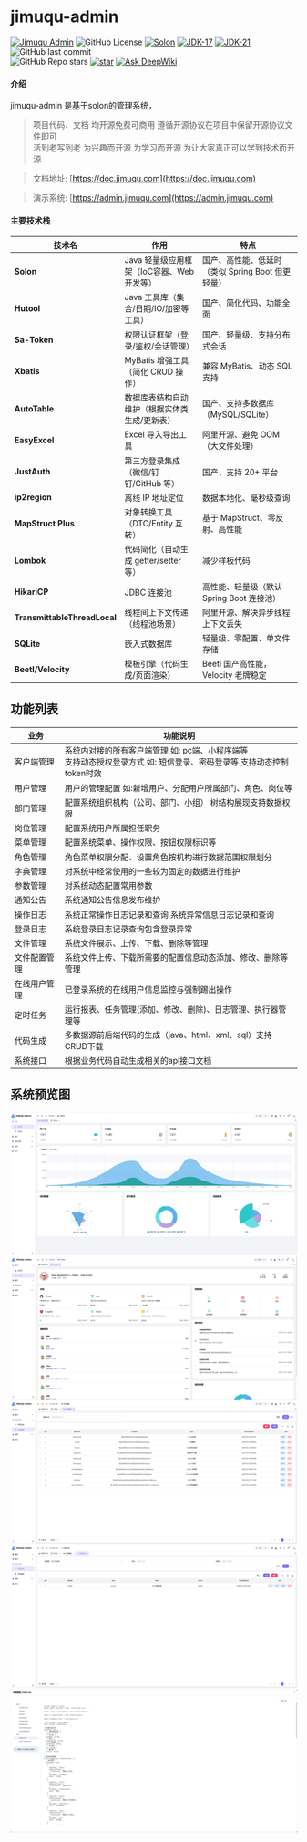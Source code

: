 # jimuqu-admin

[![Jimuqu Admin](https://img.shields.io/badge/Jimuqu_Admin-1.0.0-success.svg)](https://gitee.com/chengliang4810/jimuqu-admin)
![GitHub License](https://img.shields.io/github/license/chengliang4810/jimuqu-admin)
[![Solon](https://img.shields.io/badge/Solon-3.0.6-blue.svg)]()
[![JDK-17](https://img.shields.io/badge/JDK-17-green.svg)]()
[![JDK-21](https://img.shields.io/badge/JDK-21-green.svg)]()
![GitHub last commit](https://img.shields.io/github/last-commit/chengliang4810/jimuqu-admin)
<br>
![GitHub Repo stars](https://img.shields.io/github/stars/chengliang4810/jimuqu-admin)
[![star](https://gitee.com/opensolon/jimuqu-admin/badge/star.svg?theme=dark)](https://gitee.com/opensolon/jimuqu-admin/stargazers)
[![Ask DeepWiki](https://deepwiki.com/badge.svg)](https://deepwiki.com/chengliang4810/layjava-admin)


#### 介绍
jimuqu-admin 是基于solon的管理系统，

> 项目代码、文档 均开源免费可商用 遵循开源协议在项目中保留开源协议文件即可<br>
活到老写到老 为兴趣而开源 为学习而开源 为让大家真正可以学到技术而开源

> 文档地址: [https://doc.jimuqu.com](https://doc.jimuqu.com)

> 演示系统: [https://admin.jimuqu.com](https://admin.jimuqu.com)


#### 主要技术栈

| 技术名                  | 作用                                                                 | 特点                                                                 |
|-------------------------|----------------------------------------------------------------------|----------------------------------------------------------------------|
| **Solon**              | Java 轻量级应用框架（IoC容器、Web开发等）                            | 国产、高性能、低延时（类似 Spring Boot 但更轻量）                    |
| **Hutool**             | Java 工具库（集合/日期/IO/加密等工具）                               | 国产、简化代码、功能全面                                             |
| **Sa-Token**           | 权限认证框架（登录/鉴权/会话管理）                                   | 国产、轻量级、支持分布式会话                                         |
| **Xbatis**             | MyBatis 增强工具（简化 CRUD 操作）                                   | 兼容 MyBatis、动态 SQL 支持                                          |
| **AutoTable**          | 数据库表结构自动维护（根据实体类生成/更新表）                        | 国产、支持多数据库（MySQL/SQLite）                                   |
| **EasyExcel**          | Excel 导入导出工具                                                  | 阿里开源、避免 OOM（大文件处理）                                     |
| **JustAuth**           | 第三方登录集成（微信/钉钉/GitHub 等）                                | 国产、支持 20+ 平台                                                 |
| **ip2region**          | 离线 IP 地址定位                                                    | 数据本地化、毫秒级查询                                               |
| **MapStruct Plus**     | 对象转换工具（DTO/Entity 互转）                                     | 基于 MapStruct、零反射、高性能                                       |
| **Lombok**             | 代码简化（自动生成 getter/setter 等）                               | 减少样板代码                                                         |
| **HikariCP**           | JDBC 连接池                                                         | 高性能、轻量级（默认 Spring Boot 连接池）                            |
| **TransmittableThreadLocal** | 线程间上下文传递（线程池场景）                                      | 阿里开源、解决异步线程上下文丢失                                     |
| **SQLite**             | 嵌入式数据库                                                         | 轻量级、零配置、单文件存储                                           |
| **Beetl/Velocity**     | 模板引擎（代码生成/页面渲染）                                       | Beetl 国产高性能，Velocity 老牌稳定                                 |

## 功能列表

| 业务                                  | 功能说明 |
|-------------------------------------|------| 
|客户端管理 | 系统内对接的所有客户端管理 如: pc端、小程序端等<br>支持动态授权登录方式 如: 短信登录、密码登录等 支持动态控制token时效 |
| 用户管理   | 用户的管理配置 如:新增用户、分配用户所属部门、角色、岗位等      |
| 部门管理   | 配置系统组织机构（公司、部门、小组） 树结构展现支持数据权限      |
| 岗位管理   | 配置系统用户所属担任职务                        |
| 菜单管理   | 配置系统菜单、操作权限、按钮权限标识等                 |
| 角色管理   | 角色菜单权限分配、设置角色按机构进行数据范围权限划分          |
| 字典管理   | 对系统中经常使用的一些较为固定的数据进行维护              |
| 参数管理   | 对系统动态配置常用参数                         |
| 通知公告   | 系统通知公告信息发布维护                        |
| 操作日志   | 系统正常操作日志记录和查询 系统异常信息日志记录和查询         |
| 登录日志   | 系统登录日志记录查询包含登录异常                    |
| 文件管理   | 系统文件展示、上传、下载、删除等管理                  |
| 文件配置管理 | 系统文件上传、下载所需要的配置信息动态添加、修改、删除等管理      |
| 在线用户管理 | 已登录系统的在线用户信息监控与强制踢出操作               |
| 定时任务   | 运行报表、任务管理(添加、修改、删除)、日志管理、执行器管理等     |
| 代码生成   | 多数据源前后端代码的生成（java、html、xml、sql）支持CRUD下载 |
| 系统接口   | 根据业务代码自动生成相关的api接口文档                |


## 系统预览图

![img.png](docs/images/img_1.png)
![img.png](docs/images/img_2.png)
![img.png](docs/images/img_3.png)
![img.png](docs/images/img_4.png)
![img.png](docs/images/img_5.png)